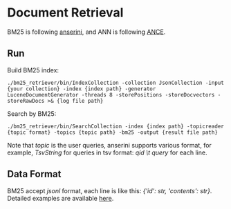 # Document Retrieval
BM25 is following [anserini](https://github.com/castorini/anserini), and ANN is following [ANCE](https://github.com/microsoft/ANCE).

## Run
Build BM25 index:
```
./bm25_retriever/bin/IndexCollection -collection JsonCollection -input {your collection} -index {index path} -generator LuceneDocumentGenerator -threads 8 -storePositions -storeDocvectors -storeRawDocs >& {log file path}
```
Search by BM25:
```
./bm25_retriever/bin/SearchCollection -index {index path} -topicreader {topic format} -topics {topic path} -bm25 -output {result file path}
```

Note that *topic* is the user queries, anserini supports various format, for example, *TsvString* for queries in tsv format: *qid \t query* for each line.

## Data Format
BM25 accept *jsonl* format, each line is like this: *{'id': str, 'contents': str}*. Detailed examples are available [here](https://github.com/castorini/anserini).
